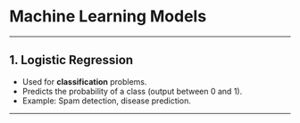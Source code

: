 # Machine Learning Models  

---

## 1. Logistic Regression  
- Used for **classification** problems.  
- Predicts the probability of a class (output between 0 and 1).  
- Example: Spam detection, disease prediction.  

---
